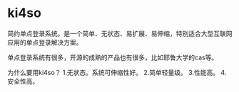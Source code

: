 ki4so
=====

简约单点登录系统。是一个简单、无状态、易扩展、易伸缩，特别适合大型互联网应用的单点登录解决方案。

单点登录系统有很多，开源的成熟的产品也有很多，比如耶鲁大学的cas等。

为什么要用ki4so？
1.无状态。系统可伸缩性好。
2.简单轻量级。
3.性能高。
4.安全性高。

